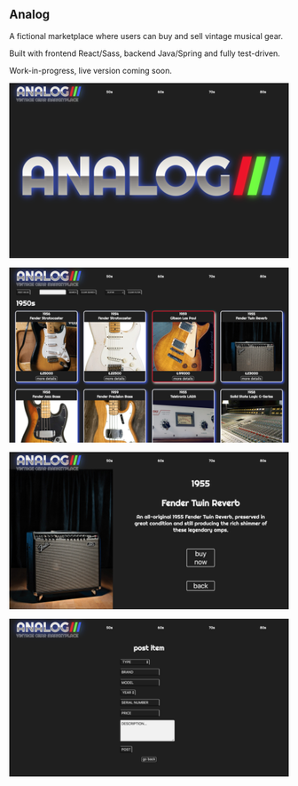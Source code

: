 
## Analog

A fictional marketplace where users can buy and sell vintage musical gear. 

Built with frontend React/Sass, backend Java/Spring and fully test-driven.

Work-in-progress, live version coming soon. 

![](client/public/images/analoghome.png)

![](client/public/images/analog.png)

![](client/public/images/analogbigcard.png)

![](client/public/images/analogform.png)
